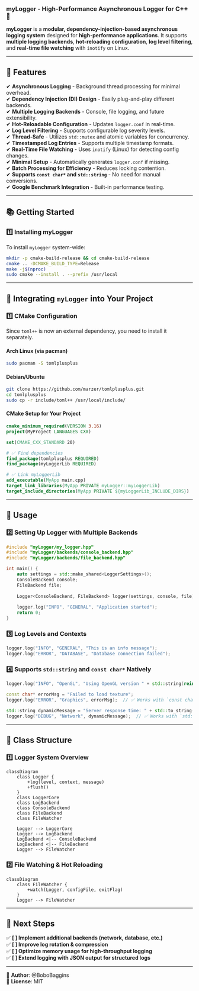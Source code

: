### **myLogger - High-Performance Asynchronous Logger for C++** 🚀

**myLogger** is a **modular, dependency-injection-based asynchronous logging system** designed for **high-performance applications**. It supports **multiple logging backends**, **hot-reloading configuration**, **log level filtering**, and **real-time file watching** with `inotify` on Linux.

---

## **📌 Features**

✔ **Asynchronous Logging** - Background thread processing for minimal overhead.  
✔ **Dependency Injection (DI) Design** - Easily plug-and-play different backends.  
✔ **Multiple Logging Backends** - Console, file logging, and future extensibility.  
✔ **Hot-Reloadable Configuration** - Updates `logger.conf` in real-time.  
✔ **Log Level Filtering** - Supports configurable log severity levels.  
✔ **Thread-Safe** - Utilizes `std::mutex` and atomic variables for concurrency.  
✔ **Timestamped Log Entries** - Supports multiple timestamp formats.  
✔ **Real-Time File Watching** - Uses `inotify` (Linux) for detecting config changes.  
✔ **Minimal Setup** - Automatically generates `logger.conf` if missing.  
✔ **Batch Processing for Efficiency** - Reduces locking contention.  
✔ **Supports `const char*` and `std::string`** - No need for manual conversions.  
✔ **Google Benchmark Integration** - Built-in performance testing.

---

## **📚 Getting Started**

### **1️⃣ Installing myLogger**
To install `myLogger` system-wide:

```sh
mkdir -p cmake-build-release && cd cmake-build-release
cmake .. -DCMAKE_BUILD_TYPE=Release
make -j$(nproc)
sudo cmake --install . --prefix /usr/local
```

---

## **🔧 Integrating `myLogger` into Your Project**

### **1️⃣ CMake Configuration**
Since `toml++` is now an external dependency, you need to install it separately.

#### **Arch Linux (via pacman)**
```sh
sudo pacman -S tomlplusplus
```

#### **Debian/Ubuntu**
```sh
git clone https://github.com/marzer/tomlplusplus.git
cd tomlplusplus
sudo cp -r include/toml++ /usr/local/include/
```

#### **CMake Setup for Your Project**
```cmake
cmake_minimum_required(VERSION 3.16)
project(MyProject LANGUAGES CXX)

set(CMAKE_CXX_STANDARD 20)

# ✅ Find dependencies
find_package(tomlplusplus REQUIRED)
find_package(myLoggerLib REQUIRED)

# ✅ Link myLoggerLib
add_executable(MyApp main.cpp)
target_link_libraries(MyApp PRIVATE myLogger::myLoggerLib)
target_include_directories(MyApp PRIVATE ${myLoggerLib_INCLUDE_DIRS})
```

---

## **📝 Usage**

### **2️⃣ Setting Up Logger with Multiple Backends**
```cpp
#include "myLogger/my_logger.hpp"
#include "myLogger/backends/console_backend.hpp"
#include "myLogger/backends/file_backend.hpp"

int main() {
    auto settings = std::make_shared<LoggerSettings>();
    ConsoleBackend console;
    FileBackend file;
    
    Logger<ConsoleBackend, FileBackend> logger(settings, console, file);
    
    logger.log("INFO", "GENERAL", "Application started");
    return 0;
}
```

### **3️⃣ Log Levels and Contexts**
```cpp
logger.log("INFO", "GENERAL", "This is an info message");
logger.log("ERROR", "DATABASE", "Database connection failed");
```

### **4️⃣ Supports `std::string` and `const char*` Natively**
```cpp
logger.log("INFO", "OpenGL", "Using OpenGL version " + std::string(reinterpret_cast<const char*>(glGetString(GL_VERSION))));

const char* errorMsg = "Failed to load texture";
logger.log("ERROR", "Graphics", errorMsg);  // ✅ Works with `const char*`

std::string dynamicMessage = "Server response time: " + std::to_string(120) + "ms";
logger.log("DEBUG", "Network", dynamicMessage);  // ✅ Works with `std::string`
```

---

## **📌 Class Structure**

### **1️⃣ Logger System Overview**
```mermaid
classDiagram
    class Logger {
        +log(level, context, message)
        +flush()
    }
    class LoggerCore
    class LogBackend
    class ConsoleBackend
    class FileBackend
    class FileWatcher

    Logger --> LoggerCore
    Logger --> LogBackend
    LogBackend <|-- ConsoleBackend
    LogBackend <|-- FileBackend
    Logger --> FileWatcher
```

### **2️⃣ File Watching & Hot Reloading**
```mermaid
classDiagram
    class FileWatcher {
        +watch(Logger, configFile, exitFlag)
    }
    Logger --> FileWatcher
```

---

## **📌 Next Steps**
✅ **[ ] Implement additional backends (network, database, etc.)**  
✅ **[ ] Improve log rotation & compression**  
✅ **[ ] Optimize memory usage for high-throughput logging**  
✅ **[ ] Extend logging with JSON output for structured logs**

---

👤 **Author**: @BoboBaggins  
📜 **License**: MIT
